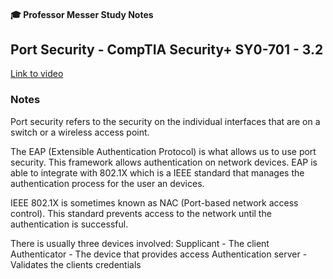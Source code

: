 #### 🎓 Professor Messer Study Notes

##  Port Security - CompTIA Security+ SY0-701 - 3.2

[Link to video](https://youtu.be/QhLQ6J4satw?si=KfdqZF7tVMvopLXD)

### Notes

Port security refers to the security on the individual interfaces that are on a switch or a wireless access point.

The EAP (Extensible Authentication Protocol) is what allows us to use port security. This framework allows authentication on network devices. EAP is able to integrate with 802.1X which is a IEEE standard that manages the authentication process for the user an devices.

IEEE 802.1X is sometimes known as NAC (Port-based network access control). This standard prevents access to the network until the authentication is successful.

There is usually three devices involved:
Supplicant - The client
Authenticator - The device that provides access 
Authentication server - Validates the clients credentials

